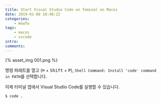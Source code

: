 ```yaml
---
title: Start Visual Studio Code on Teminal on Macos
date: 2019-01-08 18:48:22
categories: 
    - HowTo
tags:  
    - macos
    - vscode
intro:
comments:
---
```


{% asset_img 001.png %}

명령 파레트를 열고 (<kbd>⌘</kbd> + <kbd>Shift</kbd> + <kbd>P</kbd>), `Shell Command: Install 'code' command in PATH`를 선택합니다.

이제 터미널 앱에서 Visual Studio Code를 실행할 수 있습니다.

```bash
$ code .
```
